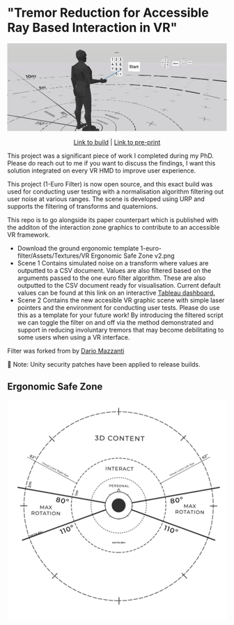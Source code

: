 # "Tremor Reduction for Accessible Ray Based Interaction in VR"

<div align="center">

![alt text](https://github.com/corriedotdev/vr-tremor-reduction/blob/main/filter.PNG)


[Link to build](https://github.com/corriedotdev/vr-tremor-reduction/releases/tag/vr) | [Link to pre-print](https://arxiv.org/abs/2405.07335) 
</div>


This project was a significant piece of work I completed during my PhD. Please do reach out to me if you want to discuss the findings, I want this solution integrated on every VR HMD to improve user experience. 

This project (1-Euro Filter) is now open source, and this exact build was used for conducting user testing with a normalisation algorithm filtering out user noise at various ranges.
The scene is developed using URP and supports the filtering of transforms and quaternions.

This repo is to go alongside its paper counterpart which is published with the additon of the interaction zone graphics to contribute to an accessible VR framework.

* Download the ground ergonomic template 1-euro-filter/Assets/Textures/VR Ergonomic Safe Zone v2.png
* Scene 1 Contains simulated noise on a transform where values are outputted to a CSV document. Values are also filtered based on the arguments passed to the one euro filter algorithm. These are also outputted to the CSV document ready for visualisation. Current default values can be found at this link on an interactive [Tableau dashboard.](https://public.tableau.com/app/profile/corrie.green/viz/1EuroFilter/Sheet3)
* Scene 2 Contains the new accesible VR graphic scene with simple laser pointers and the environment for conducting user tests. Please do use this as a template for your future work! By introducing the filtered script we can toggle the filter on and off via the method demonstrated and support in reducing involuntary tremors that may become debilitating to some users when using a VR interface.

Filter was forked from by [Dario Mazzanti](https://www.iit.it/people/dario-mazzanti)

🚨 Note: Unity security patches have been applied to release builds.

## Ergonomic Safe Zone

![safe zone](https://raw.githubusercontent.com/corriedotdev/vr-tremor-reduction/main/Assets/Textures/VR%20Ergonomic%20Safe%20Zone%20v3.png)
